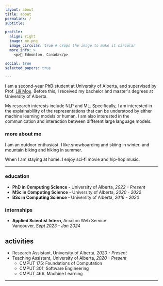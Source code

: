 ```yaml
---
layout: about
title: about
permalink: /
subtitle: 

profile:
  align: right
  image: me.png
  image_circular: true # crops the image to make it circular
  more_info: >
    <p>📍 Edmonton, Canada</p>

social: true
selected_papers: true

---
```


I am a second-year PhD student at University of Alberta, and supervised by Prof. [Lili Mou](https://lili-mou.github.io/). Before this, I received my bachelor and master's degrees at University of Alberta.

My research interests include NLP and ML. Specifically, I am interested in the explainablility of the representations that can be understood by either machine learning models or human. I am also interested in the communication and interaction between different large language models.

### more about me
I am an outdoor enthusiast. I like snowboarding and skiing in winter, and mountain biking and hiking in summer.

When I am staying at home. I enjoy sci-fi movie and hip-hop music.

---

### education

- **PhD in Computing Science** - University of Alberta, *2022 - Present*
- **MSc in Computing Science** - University of Alberta, *2020 - 2022*
- **BSc in Computing Science** - University of Alberta, *2016 - 2020*


### internships

- **Applied Scientist Intern**, Amazon Web Service  
  Vancouver, *Sept 2023 - Jan 2024*

## activities

- Research Assistant, University of Alberta, *2020 - Present*
- Teaching Assistant, University of Alberta, *2020 - Present*
  - CMPUT 175: Foundations of Computation  
  - CMPUT 301: Software Engineering  
  - CMPUT 466: Machine Learning

---